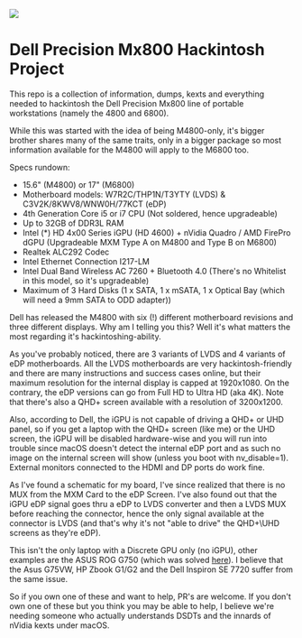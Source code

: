 

![](https://i.dell.com/das/xa.ashx/global-site-design%20WEB/e72e3a10-12a0-adce-6a2f-68869c8493e4/1/OriginalJPG?id=Dell/Product_Images/Dell_Client_Products/Workstations/Mobile_Workstations/Precision/Precision_m4800/global_spi/laptop-precision-m4800-left-generic-hero-504x350-ng.psd)

# Dell Precision Mx800 Hackintosh Project

This repo is a collection of information, dumps, kexts and everything needed to hackintosh the Dell Precision Mx800 line of portable workstations (namely the 4800 and 6800).

While this was started with the idea of being M4800-only, it's bigger brother shares many of the same traits, only in a bigger package so most information available for the M4800 will apply to the M6800 too.

Specs rundown:

- 15.6" (M4800) or 17" (M6800)
- Motherboard models: W7R2C/THP1N/T3YTY (LVDS) & C3V2K/8KWV8/WNW0H/77KCT (eDP)
- 4th Generation Core i5 or i7 CPU (Not soldered, hence upgradeable)
- Up to 32GB of DDR3L RAM
- Intel (*) HD 4x00 Series iGPU (HD 4600) + nVidia Quadro / AMD FirePro dGPU (Upgradeable MXM Type A on M4800 and Type B on M6800)
- Realtek ALC292 Codec
- Intel Ethernet Connection I217-LM
- Intel Dual Band Wireless AC 7260 + Bluetooth 4.0 (There's no Whitelist in this model, so it's upgradeable)
- Maximum of 3 Hard Disks (1 x SATA, 1 x mSATA, 1 x Optical Bay (which will need a 9mm SATA to ODD adapter))

Dell has released the M4800 with six (!) different motherboard revisions and three different displays. Why am I telling you this? Well it's what matters the most regarding it's hackintoshing-ability.

As you've probably noticed, there are 3 variants of LVDS and 4 variants of eDP motherboards. All the LVDS motherboards are very hackintosh-friendly and there are many instructions and success cases online, but their maximum resolution for the internal display is capped at 1920x1080. On the contrary, the eDP versions can go from Full HD to Ultra HD (aka 4K). Note that there's also a QHD+ screen available with a resolution of 3200x1200. 

Also, according to Dell, the iGPU is not capable of driving a QHD+ or UHD panel, so if you get a laptop with the QHD+ screen (like me) or the UHD screen, the iGPU will be disabled hardware-wise and you will run into trouble since macOS doesn't detect the internal eDP port and as such no image on the internal screen will show (unless you boot with nv_disable=1). External monitors connected to the HDMI and DP ports do work fine. 

As I've found a schematic for my board, I've since realized that there is no MUX from the MXM Card to the eDP Screen. I've also found out that the iGPU eDP signal goes thru a eDP to LVDS converter and then a LVDS MUX before reaching the connector, hence the only signal available at the connector is LVDS (and that's why it's not "able to drive" the QHD+\UHD screens as they're eDP).

This isn't the only laptop with a Discrete GPU only (no iGPU), other examples are the ASUS ROG G750 (which was solved [here](https://www.insanelymac.com/forum/topic/293967-solved-asus-rog-laptops-with-kepler-cards-not-detecting-dp-2-connected-lcd-display/)). I believe that the Asus G75VW, HP Zbook G1/G2 and the Dell Inspiron SE 7720 suffer from the same issue.

So if you own one of these and want to help, PR's are welcome. If you don't own one of these but you think you may be able to help, I believe we're needing someone who actually understands DSDTs and the innards of nVidia kexts under macOS.

 



